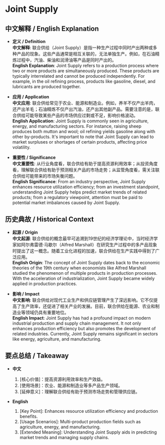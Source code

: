 # Joint Supply

## 中文解释 / English Explanation

* **定义 / Definition**  
  **中文解释**: 联合供给（Joint Supply）是指一种生产过程中同时产出两种或多种产品的现象。这些产品通常是相互关联的，无法单独生产。例如，在石油精炼过程中，汽油、柴油和润滑油等产品是同时产出的。  
  **English Explanation**: Joint Supply refers to a production process where two or more products are simultaneously produced. These products are typically interrelated and cannot be produced independently. For example, in the oil refining process, products like gasoline, diesel, and lubricants are produced together.

* **应用 / Application**  
  **中文应用**: 联合供给常见于农业、能源和制造业。例如，养羊不仅产出羊肉，还产出羊毛；石油精炼不仅产出汽油，还产出其他副产品。需要注意的是，联合供给可能导致某些产品的市场供应过剩或不足，影响价格波动。  
  **English Application**: Joint Supply is commonly seen in agriculture, energy, and manufacturing sectors. For instance, raising sheep produces both mutton and wool; oil refining yields gasoline along with other by-products. It's important to note that Joint Supply can lead to market surpluses or shortages of certain products, affecting price volatility.

* **重要性 / Significance**  
  **中文重要性**: 从行业角度看，联合供给有助于提高资源利用效率；从投资角度看，理解联合供给有助于预测相关产品的市场走势；从监管角度看，需关注联合供给可能带来的市场失衡问题。  
  **English Significance**: From an industry perspective, Joint Supply enhances resource utilization efficiency; from an investment standpoint, understanding Joint Supply helps predict market trends of related products; from a regulatory viewpoint, attention must be paid to potential market imbalances caused by Joint Supply.

## 历史典故 / Historical Context

* **起源 / Origin**  
  **中文起源**: 联合供给的概念最早可追溯到19世纪的经济学理论中，当时经济学家如阿尔弗雷德·马歇尔（Alfred Marshall）在研究生产过程中的多产品现象时提出了这一概念。随着工业化进程的加速，联合供给在生产实践中得到了广泛应用。  
  **English Origin**: The concept of Joint Supply dates back to the economic theories of the 19th century when economists like Alfred Marshall studied the phenomenon of multiple products in production processes. With the acceleration of industrialization, Joint Supply became widely applied in production practices.

* **影响 / Impact**  
  **中文影响**: 联合供给对现代工业生产和供应链管理产生了深远影响。它不仅提高了生产效率，还促进了相关产业的发展。目前，联合供给在能源、农业和制造业等领域仍具有重要地位。  
  **English Impact**: Joint Supply has had a profound impact on modern industrial production and supply chain management. It not only enhances production efficiency but also promotes the development of related industries. Currently, Joint Supply remains significant in sectors like energy, agriculture, and manufacturing.

## 要点总结 / Takeaway

* **中文**  
  1. [核心价值]：提高资源利用效率和生产效益。
  2. [使用场景]：农业、能源和制造业等多产品生产领域。
  3. [延伸意义]：理解联合供给有助于预测市场走势和管理供应链。

* **English**  
  1. [Key Point]: Enhances resource utilization efficiency and production benefits.
  2. [Usage Scenarios]: Multi-product production fields such as agriculture, energy, and manufacturing.
  3. [Extended Meaning]: Understanding Joint Supply aids in predicting market trends and managing supply chains.